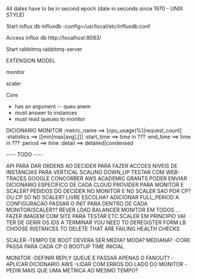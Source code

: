All dates have to be in second epoch (date in seconds since 1970 - UNIX STYLE)

Start influx db
influxdb -config=/usr/local/etc/influxdb.conf

Access influx db
http://localhost:8083/

Start rabbitmq
rabbitmq-server



EXTENSION MODEL

monitor

scaler

Core
- has an argument -- queu anem
- must answer to instances
- must read queues to monitor


DICIONARIO MONITOR
:metric_name ==> [cpu_usage(%)|request_count]
:statistics ==> [[min|max|avg],[]]
:start_time ==> time in ???
:end_time ==> time in ???
:period ==> time
:detail ==> detailed|condensed






---- TODO ----

API PARA DAR ORDENS AO DECIDER PARA FAZER ACCOES
NIVEIS DE INSTANCIAS PARA VERTICAL SCALING DOWN_UP
TESTAR COM WEB-TRACES GOOGLE
CONCORRER AWS ACADEMIC GRANTS
PODER ENVIAR DICIONARIO ESPECIFICO DE CADA CLOUD PROVIDER PARA MONITOR E SCALER?
PEDIDOS DO DECIDER NO MONITOR E NO SCALER SAO POR CP? OU CP SÒ NO SCALER? LIVRE ESCOLHA?
ADICIONAR FULL_PERIOD A CONFIGURACAO
PASSAR O INIT PARA DENTRO DE CADA MONITOR/SCALER??
REVER LOAD BALANCER MONITOR EM TODOS ... FAZER IMAGEM COM SITE PARA TESTAR ETC
SCALER EM PRINCIPIO VAI TER DE GERIR OS IDS A TERMINAR
YOU NEED TO DEREGISTER FORM LB
CHOOSE INSTANCES TO DELETE THAT ARE FAILING HEALTH CHECKS

SCALER
-TEMPO DE BOOT DEVERA SER MEDIA? MODA? MEDIANA?
-CORE PASSA PARA CADA CP O BOOTUP TIME INICIAL

MONITOR
-DEFINIR REPLY QUEUE E PASSAR APENAS O FANOUT?
-APLICAR DICIONARIO AWS
-LIDAR COM ERROS DO LADO DO MONITOR
-PEDIR MAIS QUE UMA METRICA AO MESMO TEMPO?






